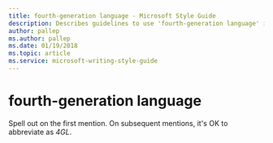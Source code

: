 ```yaml
---
title: fourth-generation language - Microsoft Style Guide
description: Describes guidelines to use 'fourth-generation language' in Microsoft documents. Spell out on the first mention.
author: pallep
ms.author: pallep
ms.date: 01/19/2018
ms.topic: article
ms.service: microsoft-writing-style-guide
---
```


# fourth-generation language

Spell out on the first mention. On subsequent mentions, it's OK to abbreviate as *4GL*. 
